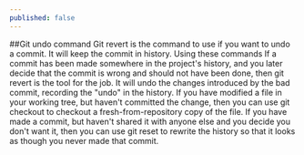 ```yaml
---
published: false
---
```

##Git undo command
Git revert is the command to use if you  want to undo a commit. It will keep the commit in history.
Using these commands
If a commit has been made somewhere in the project's history, and you later decide that the commit is wrong and should not have been done, then git revert is the tool for the job. It will undo the changes introduced by the bad commit, recording the "undo" in the history.
If you have modified a file in your working tree, but haven't committed the change, then you can use git checkout to checkout a fresh-from-repository copy of the file.
If you have made a commit, but haven't shared it with anyone else and you decide you don't want it, then you can use git reset to rewrite the history so that it looks as though you never made that commit.
